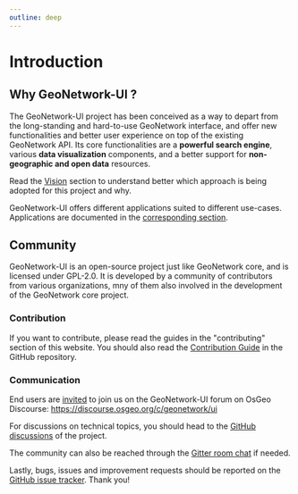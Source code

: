 ```yaml
---
outline: deep
---
```


# Introduction

## Why GeoNetwork-UI ?

The GeoNetwork-UI project has been conceived as a way to depart from the long-standing and hard-to-use GeoNetwork interface,
and offer new functionalities and better user experience on top of the existing GeoNetwork API. Its core functionalities are
a **powerful search engine**, various **data visualization** components, and a better support for **non-geographic and open data** resources.

Read the [Vision](./vision.html) section to understand better which approach is being adopted for this project and why.

GeoNetwork-UI offers different applications suited to different use-cases. Applications are documented
in the [corresponding section](../apps/datahub.html).

## Community

GeoNetwork-UI is an open-source project just like GeoNetwork core, and is licensed under GPL-2.0. It is developed by a community of contributors from various organizations, mny of them also involved in the development of the GeoNetwork core project.

### Contribution

If you want to contribute, please read the guides in the "contributing" section of this website. You should also read the [Contribution Guide](https://github.com/geonetwork/geonetwork-ui/tree/main/CONTRIBUTING.md) in the GitHub repository.

### Communication

End users are [invited](https://discourse.osgeo.org/t/about-the-geonetwork-ui-category/59280) to join us on the GeoNetwork-UI forum on OsGeo Discourse: https://discourse.osgeo.org/c/geonetwork/ui

For discussions on technical topics, you should head to the [GitHub discussions](https://github.com/geonetwork/geonetwork-ui/discussions) of the project.

The community can also be reached through the [Gitter room chat](https://app.gitter.im/#/room/#geonetwork_geonetwork-ui:gitter.im) if needed.

Lastly, bugs, issues and improvement requests should be reported on the [GitHub issue tracker](https://github.com/geonetwork/geonetwork-ui/issues). Thank you!
